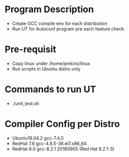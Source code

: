 # Program Description
* Create GCC compile env for each distribution
* Run UT for Autoconf program pre each feature check

# Pre-requisit
* Copy linux under /home/jenkins/linux
* Run scripts in Ubuntu distro only

# Commands to run UT
* ./unit_test.sh <Feature Name in log>

# Compiler Config per Distro
* Ubuntu18.04.2 gcc-7.4.0
* RedHat 7.6 gcc-4.8.5-36.el7.x86_64 
* RedHat 8.0 gcc-8.2.1 20180905 (Red Hat 8.2.1-3)

